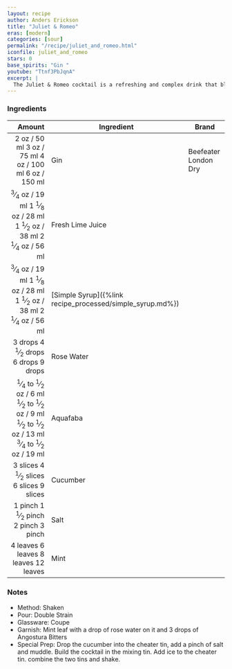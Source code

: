 ```yaml
---
layout: recipe
author: Anders Erickson
title: "Juliet & Romeo"
eras: [modern]
categories: [sour]
permalink: "/recipe/juliet_and_romeo.html"
iconfile: juliet_and_romeo
stars: 0
base_spirits: "Gin "
youtube: "Ttnf3PbJqnA"
excerpt: |
  The Juliet & Romeo cocktail is a refreshing and complex drink that blends gin, cucumber, mint, lime juice, simple syrup, rose water, and bitters.
---
```


### Ingredients

|         Amount | Ingredient                                      | Brand                |
| -------------: | ----------------------------------------------- | -------------------- |
|           <span class="onex active">2 oz  / 50 ml</span> <span class="onehalfx">3 oz  / 75 ml</span> <span class="twox">4 oz  / 100 ml</span> <span class="threex">6 oz  / 150 ml</span>| Gin                                             | Beefeater London Dry |
|        <span class="onex active"> <sup>3</sup>&frasl;<sub>4</sub> oz  / 19 ml</span> <span class="onehalfx">1 <sup>1</sup>&frasl;<sub>8</sub> oz  / 28 ml</span> <span class="twox">1 <sup>1</sup>&frasl;<sub>2</sub> oz  / 38 ml</span> <span class="threex">2 <sup>1</sup>&frasl;<sub>4</sub> oz  / 56 ml</span>| Fresh Lime Juice                                |
|        <span class="onex active"> <sup>3</sup>&frasl;<sub>4</sub> oz  / 19 ml</span> <span class="onehalfx">1 <sup>1</sup>&frasl;<sub>8</sub> oz  / 28 ml</span> <span class="twox">1 <sup>1</sup>&frasl;<sub>2</sub> oz  / 38 ml</span> <span class="threex">2 <sup>1</sup>&frasl;<sub>4</sub> oz  / 56 ml</span>| [Simple Syrup]({%link recipe_processed/simple_syrup.md%}) |
|        <span class="onex active">3 drops </span> <span class="onehalfx">4 <sup>1</sup>&frasl;<sub>2</sub> drops </span> <span class="twox">6 drops </span> <span class="threex">9 drops </span>| Rose Water                                      |
| <span class="onex active"> <sup>1</sup>&frasl;<sub>4</sub> to  <sup>1</sup>&frasl;<sub>2</sub> oz  / 6 ml</span> <span class="onehalfx"> <sup>1</sup>&frasl;<sub>2</sub> to  <sup>1</sup>&frasl;<sub>2</sub> oz  / 9 ml</span> <span class="twox"> <sup>1</sup>&frasl;<sub>2</sub> to  <sup>1</sup>&frasl;<sub>2</sub> oz  / 13 ml</span> <span class="threex"> <sup>3</sup>&frasl;<sub>4</sub> to  <sup>1</sup>&frasl;<sub>2</sub> oz  / 19 ml</span>| Aquafaba                                        |
|       <span class="onex active">3 slices </span> <span class="onehalfx">4 <sup>1</sup>&frasl;<sub>2</sub> slices </span> <span class="twox">6 slices </span> <span class="threex">9 slices </span>| Cucumber                                        |
|        <span class="onex active">1 pinch </span> <span class="onehalfx">1 <sup>1</sup>&frasl;<sub>2</sub> pinch </span> <span class="twox">2 pinch </span> <span class="threex">3 pinch </span>| Salt                                            |
|       <span class="onex active">4 leaves </span> <span class="onehalfx">6 leaves </span> <span class="twox">8 leaves </span> <span class="threex">12 leaves </span>| Mint                                            |

### Notes

- Method: Shaken
- Pour: Double Strain
- Glassware: Coupe
- Garnish: Mint leaf with a drop of rose water on it and 3 drops of Angostura Bitters
- Special Prep: Drop the cucumber into the cheater tin, add a pinch of salt and muddle. Build the cocktail in the mixing tin. Add ice to the cheater tin. combine the two tins and shake.
